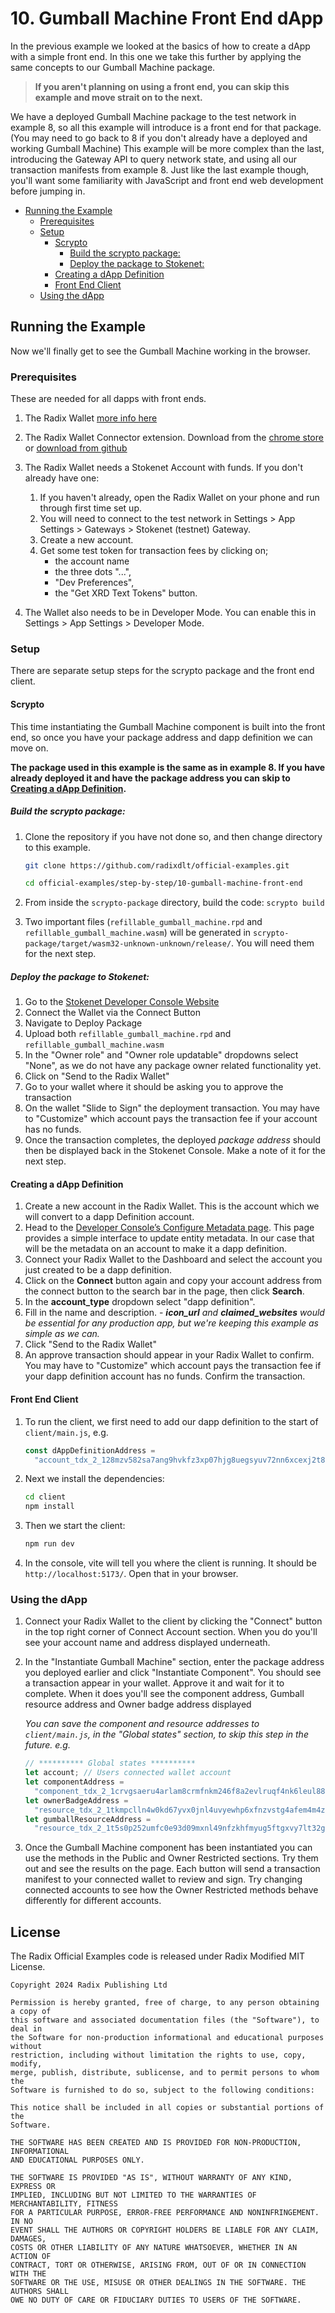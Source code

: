 # 10. Gumball Machine Front End dApp

In the previous example we looked at the basics of how to create a dApp with a
simple front end. In this one we take this further by applying the same concepts
to our Gumball Machine package.

> **If you aren't planning on using a front end, you can skip this example and
> move strait on to the next.**

We have a deployed Gumball Machine package to the test network in example 8, so
all this example will introduce is a front end for that package. (You may need
to go back to 8 if you don't already have a deployed and working Gumball
Machine) This example will be more complex than the last, introducing the
Gateway API to query network state, and using all our transaction manifests from
example 8. Just like the last example though, you'll want some familiarity with
JavaScript and front end web development before jumping in.

- [Running the Example](#running-the-example)
  - [Prerequisites](#prerequisites)
  - [Setup](#setup)
    - [Scrypto](#scrypto)
      - [Build the scrypto package:](#build-the-scrypto-package)
      - [Deploy the package to Stokenet:](#deploy-the-package-to-stokenet)
    - [Creating a dApp Definition](#creating-a-dapp-definition)
    - [Front End Client](#front-end-client)
  - [Using the dApp](#using-the-dapp)

## Running the Example

Now we'll finally get to see the Gumball Machine working in the browser.

### Prerequisites

These are needed for all dapps with front ends.

1. The Radix Wallet
   [more info here](https://docs.radixdlt.com/docs/radix-wallet-overview)
2. The Radix Wallet Connector extension. Download from the
   [chrome store](https://chromewebstore.google.com/detail/radix-wallet-connector/bfeplaecgkoeckiidkgkmlllfbaeplgm)
   or [download from github](https://github.com/radixdlt/connector-extension/)

3. The Radix Wallet needs a Stokenet Account with funds. If you don't already
   have one:

   1. If you haven't already, open the Radix Wallet on your phone and run
      through first time set up.
   2. You will need to connect to the test network in Settings > App Settings >
      Gateways > Stokenet (testnet) Gateway.
   3. Create a new account.
   4. Get some test token for transaction fees by clicking on;
      - the account name
      - the three dots "...",
      - "Dev Preferences",
      - the "Get XRD Text Tokens" button.

4. The Wallet also needs to be in Developer Mode. You can enable this in
   Settings > App Settings > Developer Mode.

### Setup

There are separate setup steps for the scrypto package and the front end client.

#### Scrypto

This time instantiating the Gumball Machine component is built into the front
end, so once you have your package address and dapp definition we can move on.

**The package used in this example is the same as in example 8. If you have
already deployed it and have the package address you can skip to
[Creating a dApp Definition](#creating-a-dapp-definition).**

##### Build the scrypto package:

1.  Clone the repository if you have not done so, and then change directory to
    this example.

    ```sh
    git clone https://github.com/radixdlt/official-examples.git

    cd official-examples/step-by-step/10-gumball-machine-front-end
    ```

2.  From inside the `scrypto-package` directory, build the code: `scrypto build`
3.  Two important files (`refillable_gumball_machine.rpd` and
    `refillable_gumball_machine.wasm`) will be generated in
    `scrypto-package/target/wasm32-unknown-unknown/release/`. You will need them
    for the next step.

##### Deploy the package to Stokenet:

1. Go to the
   [Stokenet Developer Console Website](https://stokenet-console.radixdlt.com/deploy-package)
2. Connect the Wallet via the Connect Button
3. Navigate to Deploy Package
4. Upload both `refillable_gumball_machine.rpd` and
   `refillable_gumball_machine.wasm`
5. In the "Owner role" and "Owner role updatable" dropdowns select "None", as we
   do not have any package owner related functionality yet.
6. Click on "Send to the Radix Wallet"
7. Go to your wallet where it should be asking you to approve the transaction
8. On the wallet "Slide to Sign" the deployment transaction. You may have to
   "Customize" which account pays the transaction fee if your account has no
   funds.
9. Once the transaction completes, the deployed _package address_ should then be
   displayed back in the Stokenet Console. Make a note of it for the next step.

#### Creating a dApp Definition

1. Create a new account in the Radix Wallet. This is the account which we will
   convert to a dapp Definition account.
2. Head to the
   [Developer Console’s Configure Metadata page](https://stokenet-console.radixdlt.com/configure-metadata).
   This page provides a simple interface to update entity metadata. In our case
   that will be the metadata on an account to make it a dapp definition.
3. Connect your Radix Wallet to the Dashboard and select the account you just
   created to be a dapp definition.
4. Click on the **Connect** button again and copy your account address from the
   connect button to the search bar in the page, then click **Search**.
5. In the **account_type** dropdown select "dapp definition".
6. Fill in the name and description. - _**icon_url** and **claimed_websites**
   would be essential for any production app, but we're keeping this example as
   simple as we can._
7. Click "Send to the Radix Wallet"
8. An approve transaction should appear in your Radix Wallet to confirm. You may
   have to "Customize" which account pays the transaction fee if your dapp
   definition account has no funds. Confirm the transaction.

#### Front End Client

1. To run the client, we first need to add our dapp definition to the start of
   `client/main.js`, e.g.

   ```javascript
   const dAppDefinitionAddress =
     "account_tdx_2_128mzv582sa7ang9hvkfz3xp07hjg8uegsyuv72nn6xcexj2t82nnuc";
   ```

2. Next we install the dependencies:

   ```sh
   cd client
   npm install
   ```

3. Then we start the client:

   ```sh
   npm run dev
   ```

4. In the console, vite will tell you where the client is running. It should be
   `http://localhost:5173/`. Open that in your browser.

### Using the dApp

1. Connect your Radix Wallet to the client by clicking the "Connect" button in
   the top right corner of Connect Account section. When you do you'll see your
   account name and address displayed underneath.

2. In the "Instantiate Gumball Machine" section, enter the package address you
   deployed earlier and click "Instantiate Component". You should see a
   transaction appear in your wallet. Approve it and wait for it to complete.
   When it does you'll see the component address, Gumball resource address and
   Owner badge address displayed

   _You can save the component and resource addresses to `client/main.js`, in
   the "Global states" section, to skip this step in the future. e.g._

   ```javascript
   // ********** Global states **********
   let account; // Users connected wallet account
   let componentAddress =
     "component_tdx_2_1crvgsaeru4arlam8crmfnkm246f8a2evlruqf4nk6leul88qgdfuxk";
   let ownerBadgeAddress =
     "resource_tdx_2_1tkmpclln4w0kd67yvx0jnl4uvyewhp6xfnzvstg4afem4m4zlcn5wn";
   let gumballResourceAddress =
     "resource_tdx_2_1t5s0p252umfc0e93d09mxnl49nfzkhfmyug5ftgxvy7lt32gf2a7la";
   ```

3. Once the Gumball Machine component has been instantiated you can use the
   methods in the Public and Owner Restricted sections. Try them out and see the
   results on the page. Each button will send a transaction manifest to your
   connected wallet to review and sign. Try changing connected accounts to see
   how the Owner Restricted methods behave differently for different accounts.


## License

The Radix Official Examples code is released under Radix Modified MIT License.

    Copyright 2024 Radix Publishing Ltd

    Permission is hereby granted, free of charge, to any person obtaining a copy of
    this software and associated documentation files (the "Software"), to deal in
    the Software for non-production informational and educational purposes without
    restriction, including without limitation the rights to use, copy, modify,
    merge, publish, distribute, sublicense, and to permit persons to whom the
    Software is furnished to do so, subject to the following conditions:

    This notice shall be included in all copies or substantial portions of the
    Software.

    THE SOFTWARE HAS BEEN CREATED AND IS PROVIDED FOR NON-PRODUCTION, INFORMATIONAL
    AND EDUCATIONAL PURPOSES ONLY.

    THE SOFTWARE IS PROVIDED "AS IS", WITHOUT WARRANTY OF ANY KIND, EXPRESS OR
    IMPLIED, INCLUDING BUT NOT LIMITED TO THE WARRANTIES OF MERCHANTABILITY, FITNESS
    FOR A PARTICULAR PURPOSE, ERROR-FREE PERFORMANCE AND NONINFRINGEMENT. IN NO
    EVENT SHALL THE AUTHORS OR COPYRIGHT HOLDERS BE LIABLE FOR ANY CLAIM, DAMAGES,
    COSTS OR OTHER LIABILITY OF ANY NATURE WHATSOEVER, WHETHER IN AN ACTION OF
    CONTRACT, TORT OR OTHERWISE, ARISING FROM, OUT OF OR IN CONNECTION WITH THE
    SOFTWARE OR THE USE, MISUSE OR OTHER DEALINGS IN THE SOFTWARE. THE AUTHORS SHALL
    OWE NO DUTY OF CARE OR FIDUCIARY DUTIES TO USERS OF THE SOFTWARE.